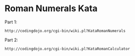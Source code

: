 Roman Numerals Kata
===================

Part 1:

    http://codingdojo.org/cgi-bin/wiki.pl?KataRomanNumerals

Part 2:

    http://codingdojo.org/cgi-bin/wiki.pl?KataRomanCalculator
